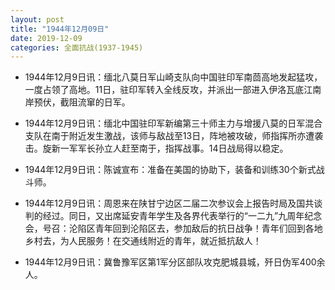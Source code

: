 ```yaml
---
layout: post
title: "1944年12月09日"
date: 2019-12-09
categories: 全面抗战(1937-1945)
---
```


<meta name="referrer" content="no-referrer" />

- 1944年12月9日讯：缅北八莫日军山崎支队向中国驻印军南茴高地发起猛攻，一度占领了高地。11日，驻印军转入全线反攻，并派出一部进入伊洛瓦底江南岸预伏，截阻流窜的日军。 

- 1944年12月9日讯：缅北中国驻印军新编第三十师主力与增援八莫的日军混合支队在南于附近发生激战，该师与敌战至13日，阵地被攻破，师指挥所亦遭袭击。旋新一军军长孙立人赶至南于，指挥战事。14日战局得以稳定。 

- 1944年12月9日讯：陈诚宣布：准备在美国的协助下，装备和训练30个新式战斗师。 

- 1944年12月9日讯：周恩来在陕甘宁边区二届二次参议会上报告时局及国共谈判的经过。同日，又出席延安青年学生及各界代表举行的“一二九”九周年纪念会，号召：沦陷区青年回到沦陷区去，参加敌后的抗日战争！青年们回到各地乡村去，为人民服务！在交通线附近的青年，就近抵抗敌人！ 

- 1944年12月9日讯：冀鲁豫军区第1军分区部队攻克肥城县城，歼日伪军400余人。 

